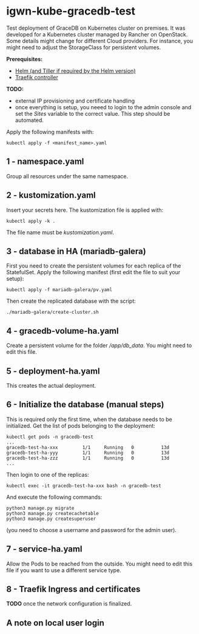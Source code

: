 # igwn-kube-gracedb-test
Test deployment of GraceDB on Kubernetes cluster on premises. It was developed for a Kubernetes cluster managed by Rancher on OpenStack. Some details might change for different Cloud providers. For instance, you might need to adjust the StorageClass for persistent volumes. 

**Prerequisites:**
- [Helm (and Tiller if required by the Helm version)](https://helm.sh/docs/intro/install/) 
- [Traefik controller](https://docs.traefik.io/v1.7/user-guide/kubernetes/) 

**TODO:** 
- external IP provisioning and certificate handling
- once everything is setup, you neeed to login to the admin console and set the *Sites* variable to the correct value. This step should be automated.

Apply the following manifests with:

```kubectl apply -f <manifest_name>.yaml```

## 1 - namespace.yaml
Group all resources under the same namespace.

## 2 - kustomization.yaml
Insert your secrets here. The kustomization file is applied with:

```kubectl apply -k .```

The file name must be *kustomization.yaml*.

## 3 - database in HA (mariadb-galera)
First you need to create the persistent volumes for each replica of the StatefulSet. Apply the following manifest (first edit the file to suit your setup):
```
kubectl apply -f mariadb-galera/pv.yaml
``` 

Then create the replicated database with the script:
```
./mariadb-galera/create-cluster.sh
```

## 4 - gracedb-volume-ha.yaml
Create a persistent volume for the folder */app/db_data*. You might need to edit this file.

## 5 - deployment-ha.yaml
This creates the actual deployment.

## 6 - Initialize the database (manual steps)
This is required only the first time, when the database needs to be initialized. 
Get the list of pods belonging to the deployment:
```
kubectl get pods -n gracedb-test
...
gracedb-test-ha-xxx         1/1     Running   0          13d
gracedb-test-ha-yyy         1/1     Running   0          13d
gracedb-test-ha-zzz         1/1     Running   0          13d
...
```

Then login to one of the replicas:
```
kubectl exec -it gracedb-test-ha-xxx bash -n gracedb-test
```
And execute the following commands:
```
python3 manage.py migrate
python3 manage.py createcachetable
python3 manage.py createsuperuser 
```
(you need to choose a username and password for the admin user).

## 7 - service-ha.yaml
Allow the Pods to be reached from the outside. You might need to edit this file if you want to use a different service type. 

## 8 - Traefik Ingress and certificates
**TODO** once the network configuration is finalized.

## A note on local user login
